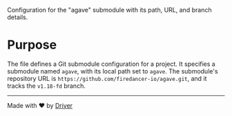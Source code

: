 <!--------------------------------------------------------------------------------->
<!-- IMPORTANT: This file is auto-generated by Driver (https://driver.ai). -------->
<!-- Manual edits may be overwritten on future commits. --------------------------->
<!--------------------------------------------------------------------------------->

Configuration for the "agave" submodule with its path, URL, and branch details.

# Purpose
The file defines a Git submodule configuration for a project. It specifies a submodule named `agave`, with its local path set to `agave`. The submodule's repository URL is `https://github.com/firedancer-io/agave.git`, and it tracks the `v1.18-fd` branch.

---
Made with ❤️ by [Driver](https://www.driver.ai/)